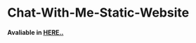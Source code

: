 # Chat-With-Me-Static-Website
#### Avaliable in [HERE..](https://muhammed-rahif.github.io/Chat-With-Me-Static-Website/)

